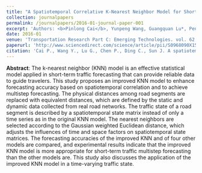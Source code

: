 ```yaml
---
title: "A Spatiotemporal Correlative K-Nearest Neighbor Model for Short-Term Traffic Multistep Forecasting"
collection: journalpapers
permalink: /journalpapers/2016-01-journal-paper-001
excerpt: 'Authors: <b>Pinlong Cai</b>, Yunpeng Wang, Guangquan Lu*, Peng Chen, Chuan Ding, Jianping Sun'
date: 2016-01
venue: 'Transportation Research Part C: Emerging Technologies. vol. 62, pp. 21-34.'
paperurl: 'http://www.sciencedirect.com/science/article/pii/S0968090X15003812'
citation: 'Cai P., Wang Y., Lu G., Chen P., Ding C., Sun J. A spatiotemporal correlative k-nearest neighbor model for short-term traffic multi-step forecasting[J]. Transportation Research Part C: Emerging Technologies, 2016, 62: 21-34.'
---
```



**Abstract**: The k-nearest neighbor (KNN) model is an effective statistical model applied in short-term traffic forecasting that can provide reliable data to guide travelers. This study proposes an improved KNN model to enhance forecasting accuracy based on spatiotemporal correlation and to achieve multistep forecasting. The physical distances among road segments are replaced with equivalent distances, which are defined by the static and dynamic data collected from real road networks. The traffic state of a road segment is described by a spatiotemporal state matrix instead of only a time series as in the original KNN model. The nearest neighbors are selected according to the Gaussian weighted Euclidean distance, which adjusts the influences of time and space factors on spatiotemporal state matrices. The forecasting accuracies of the improved KNN and of four other models are compared, and experimental results indicate that the improved KNN model is more appropriate for short-term traffic multistep forecasting than the other models are. This study also discusses the application of the improved KNN model in a time-varying traffic state.
